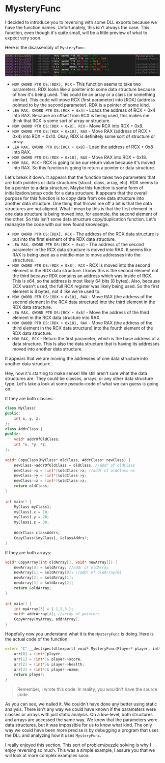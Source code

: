 # MysteryFunc
I decided to introduce you to reversing with some DLL exports because we have the function names. Unfortunately, this isn't always the case. This function, even though it's quite small, will be a little preview of what to expect very soon.

Here is the disassembly of `MysteryFunc`:

<p>
  <img src="[ignore]/MysteryFunc/MysteryFunc.png">
</p>

* `MOV QWORD PTR DS:[RDX], RCX` - This function seems to take two parameters. RDX looks like a pointer into some data structure because of how it's being used. This could be an array or a class (or something similar). This code will move RCX (first parameter) into [RDX] (address pointed to by the second parameter). RDX is a pointer of some kind.
* `LEA RAX, QWORD PTR DS:[RCX + 0x4]` - Loads the address of RCX + 0x4 into RAX. Because an offset from RCX is being used, this makes me think that RCX is some sort of array or structure.
* `MOV QWORD PTR DS:[RDX + 0x8], RCX` - Move RCX into RDX + 0x8.
* `MOV QWORD PTR DS:[RDX + 0x10], RAX` - Move RAX (address of RCX + 0x4) into RDX + 0x10. Okay, RDX is definitely some sort of structure or array.
* `LEA RAX, QWORD PTR DS:[RCX + 0x8]` - Load the address of RCX + 0x8 into RAX.
* `MOV QWORD PTR DS:[RDX + 0x18], RAX` - Move RAX into RDX + 0x18.
* `MOV RAX, RCX` - RCX is going to be our return value because it's moved into RAX. So this function is going to return a pointer or data structure.
  
Let's break it down. It appears that the function takes two parameters that are both pointers or data structures (struct, class, array, etc). RDX seems to be a pointer to a data structure. Maybe this function is some form of initialization/setup code for a data structure. It appears that the overall purpose for this function is to copy data from one data structure into another data structure. One thing that throws me off a bit is that the data structures are not aligned. What I mean by this is that the first element in one data structure is being moved into, for example, the second element of the other. So this isn't some data structure copy/duplication function. Let's reanalyze the code with our new found knowledge. 

* `MOV QWORD PTR DS:[RDX], RCX` - The address of the RCX data structure is put into the first element of the RDX data structure.
* `LEA RAX, QWORD PTR DS:[RCX + 0x4]` - The address of the second parameter in the RCX data structure is moved into RAX. It seems like RAX is being used as a middle-man to move addresses into the structures.
* `MOV QWORD PTR DS:[RDX + 0x8], RCX` - RCX is moved into the second element in the RDX data structure. I know this is the second element not the third because RDX contains an address which was inside of RCX. This is x64, so the address is most likely 64 bits (8 bytes). Also, because ECX wasn't used, the full RCX register was likely being used. So the first element is 8 bytes, not 4 like we're used to. 
* `MOV QWORD PTR DS:[RDX + 0x10], RAX` - Move RAX (the address of the second element in the RCX data structure) into the third element in the RDX data structure.
* `LEA RAX, QWORD PTR DS:[RCX + 0x8]` - Move the address of the third element in the RCX data structure into RAX.
* `MOV QWORD PTR DS:[RDX + 0x18], RAX` - Move RAX (the address of the third element in the RCX data structure) into the fourth element of the RDX data structure.
* `MOV RAX, RCX` - Return the first parameter, which is the base address of a data structure. This is also the data structure that is having its addresses moved into another data structure.

It appears that we are moving the addresses of one data structure into another data structure.

Hey, now it's starting to make sense! We still aren't sure what the data structures are. They could be classes, arrays, or any other data structure type. Let's take a look at some pseudo-code of what we can guess is going on.

If they are both classes:

```c++
class MyClass{
public:
	int x, y, z;
};
class AddrClass {
public:
	void* addrOfOldClass;
	int *x, *y, *z;
};

void* CopyClass(MyClass* oldClass, AddrClass* newClass) {
	newClass->addrOfOldClass = oldClass; //addr of oldClass
	newClass->x = (int*)&oldClass->x; //addr of oldClass->x
	newClass->y = (int*)&oldClass->y;
	newClass->z = (int*)&oldClass->z;
	return oldClass;
}

int main() {
	MyClass myClass1;
	myClass1.x = 10;
	myClass1.y = 20;
	myClass1.z = 30;

	AddrClass classAddrs;
	CopyClass(&myClass1, &classAddrs);
}
```

If they are both arrays:

```c++
void* CopyArray(int oldArray[], void* newArray[]) {
	newArray[0] = &oldArray; //addr of oldArray
	newArray[1] = &oldArray[0]; //addr of oldArray[0]
	newArray[2] = &oldArray[1];
	newArray[3] = &oldArray[2];
	return &oldArray;
}

int main() {
	int myArray[3] = { 1,2,3 };
	void* addrArray[4]; //array of pointers
	CopyArray(myArray, addrArray);
}
```

Hopefully now you understand what it is the `MysteryFunc` is doing. Here is the actual code of the function:

```c++
extern "C" __declspec(dllexport) void* MysteryFunc(Player* player, int* arr[]) {
	arr[0] = (int*)player;
	arr[1] = (int*)& player->score;
	arr[2] = (int*)& player->health;
	arr[3] = (int*)& player->name;
	return player;
}
```

> Remember, I wrote this code. In reality, you wouldn't have the source code.

As you can see, we nailed it. We couldn't have done any better using static analysis. There isn't any way we could have known if the parameters were classes or arrays with just static analysis. On a low-level, both structures and arrays are accessed the same way. We knew that the parameters were data structures, but it was impossible for us to know what kind. The only way we could have been more precise is by debugging a program that uses the DLL and analyzing how it uses `MysteryFunc`. 

I really enjoyed this section. This sort of problem/puzzle solving is why I enjoy reversing so much. This was a simple example, I assure you that we will look at more complex examples soon.